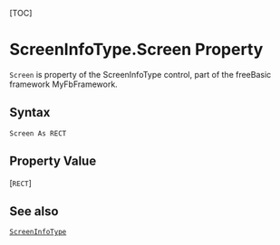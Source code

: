 [TOC]
# ScreenInfoType.Screen Property

`Screen` is property of the ScreenInfoType control, part of the freeBasic framework MyFbFramework.
## Syntax
```freeBasic
Screen As RECT
```
## Property Value
[`RECT`]
## See also
[`ScreenInfoType`](ScreenInfoType.md)
